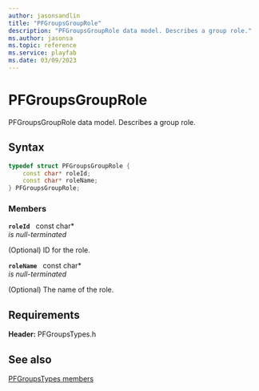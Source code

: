 ```yaml
---
author: jasonsandlin
title: "PFGroupsGroupRole"
description: "PFGroupsGroupRole data model. Describes a group role."
ms.author: jasonsa
ms.topic: reference
ms.service: playfab
ms.date: 03/09/2023
---
```


# PFGroupsGroupRole  

PFGroupsGroupRole data model. Describes a group role.  

## Syntax  
  
```cpp
typedef struct PFGroupsGroupRole {  
    const char* roleId;  
    const char* roleName;  
} PFGroupsGroupRole;  
```
  
### Members  
  
**`roleId`** &nbsp; const char*  
*is null-terminated*  
  
(Optional) ID for the role.
  
**`roleName`** &nbsp; const char*  
*is null-terminated*  
  
(Optional) The name of the role.
  
  
## Requirements  
  
**Header:** PFGroupsTypes.h
  
## See also  
[PFGroupsTypes members](../pfgroupstypes_members.md)  

  
  
